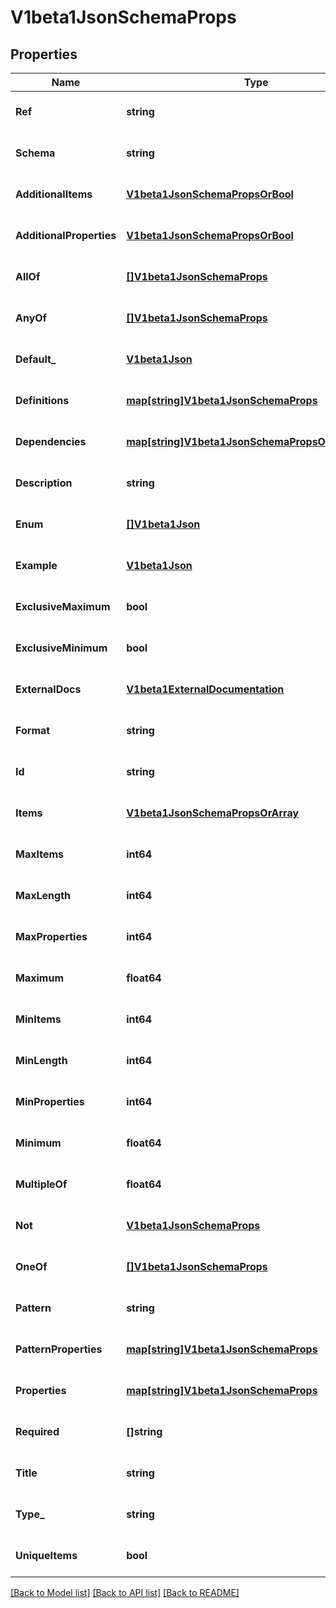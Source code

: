 # V1beta1JsonSchemaProps

## Properties
Name | Type | Description | Notes
------------ | ------------- | ------------- | -------------
**Ref** | **string** |  | [optional] [default to null]
**Schema** | **string** |  | [optional] [default to null]
**AdditionalItems** | [**V1beta1JsonSchemaPropsOrBool**](v1beta1.JSONSchemaPropsOrBool.md) |  | [optional] [default to null]
**AdditionalProperties** | [**V1beta1JsonSchemaPropsOrBool**](v1beta1.JSONSchemaPropsOrBool.md) |  | [optional] [default to null]
**AllOf** | [**[]V1beta1JsonSchemaProps**](v1beta1.JSONSchemaProps.md) |  | [optional] [default to null]
**AnyOf** | [**[]V1beta1JsonSchemaProps**](v1beta1.JSONSchemaProps.md) |  | [optional] [default to null]
**Default_** | [**V1beta1Json**](v1beta1.JSON.md) |  | [optional] [default to null]
**Definitions** | [**map[string]V1beta1JsonSchemaProps**](v1beta1.JSONSchemaProps.md) |  | [optional] [default to null]
**Dependencies** | [**map[string]V1beta1JsonSchemaPropsOrStringArray**](v1beta1.JSONSchemaPropsOrStringArray.md) |  | [optional] [default to null]
**Description** | **string** |  | [optional] [default to null]
**Enum** | [**[]V1beta1Json**](v1beta1.JSON.md) |  | [optional] [default to null]
**Example** | [**V1beta1Json**](v1beta1.JSON.md) |  | [optional] [default to null]
**ExclusiveMaximum** | **bool** |  | [optional] [default to null]
**ExclusiveMinimum** | **bool** |  | [optional] [default to null]
**ExternalDocs** | [**V1beta1ExternalDocumentation**](v1beta1.ExternalDocumentation.md) |  | [optional] [default to null]
**Format** | **string** |  | [optional] [default to null]
**Id** | **string** |  | [optional] [default to null]
**Items** | [**V1beta1JsonSchemaPropsOrArray**](v1beta1.JSONSchemaPropsOrArray.md) |  | [optional] [default to null]
**MaxItems** | **int64** |  | [optional] [default to null]
**MaxLength** | **int64** |  | [optional] [default to null]
**MaxProperties** | **int64** |  | [optional] [default to null]
**Maximum** | **float64** |  | [optional] [default to null]
**MinItems** | **int64** |  | [optional] [default to null]
**MinLength** | **int64** |  | [optional] [default to null]
**MinProperties** | **int64** |  | [optional] [default to null]
**Minimum** | **float64** |  | [optional] [default to null]
**MultipleOf** | **float64** |  | [optional] [default to null]
**Not** | [**V1beta1JsonSchemaProps**](v1beta1.JSONSchemaProps.md) |  | [optional] [default to null]
**OneOf** | [**[]V1beta1JsonSchemaProps**](v1beta1.JSONSchemaProps.md) |  | [optional] [default to null]
**Pattern** | **string** |  | [optional] [default to null]
**PatternProperties** | [**map[string]V1beta1JsonSchemaProps**](v1beta1.JSONSchemaProps.md) |  | [optional] [default to null]
**Properties** | [**map[string]V1beta1JsonSchemaProps**](v1beta1.JSONSchemaProps.md) |  | [optional] [default to null]
**Required** | **[]string** |  | [optional] [default to null]
**Title** | **string** |  | [optional] [default to null]
**Type_** | **string** |  | [optional] [default to null]
**UniqueItems** | **bool** |  | [optional] [default to null]

[[Back to Model list]](../README.md#documentation-for-models) [[Back to API list]](../README.md#documentation-for-api-endpoints) [[Back to README]](../README.md)


